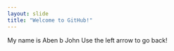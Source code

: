 ```yaml
---
layout: slide
title: "Welcome to GitHub!"
---
```

My name is Aben b John
Use the left arrow to go back!
